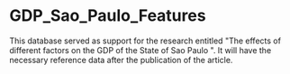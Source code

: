 # GDP_Sao_Paulo_Features
This database served as support for the research entitled "The effects of different factors on the
GDP of the State of Sao Paulo ". It will have the necessary reference data after the publication of the article.
